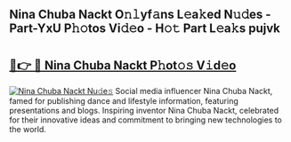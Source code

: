 ## Nina Chuba Nackt O𝚗𝚕yf𝚊ns L𝚎a𝚔ed N𝚞𝚍es - Part-YxU P𝚑𝚘tos Vi𝚍𝚎o - H𝚘𝚝 Part L𝚎a𝚔s pujvk

# <h2><a href="http://kf8plo.oniu.top/?m=Nina+Chuba+Nackt">🔗👉 🔴 Nina Chuba Nackt P𝚑ot𝚘𝚜 V𝚒d𝚎o</a></h2>

[![Nina Chuba Nackt Nu𝚍e𝚜](https://i.imgur.com/0qMVB7G.gif)](http://kf8plo.oniu.top/?m=Nina+Chuba+Nackt)
Social media influencer Nina Chuba Nackt, famed for publishing dance and lifestyle information, featuring presentations and blogs. Inspiring inventor Nina Chuba Nackt, celebrated for their innovative ideas and commitment to bringing new technologies to the world.  
